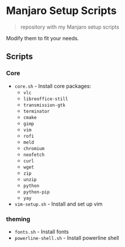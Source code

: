 # Manjaro Setup Scripts

> repository with my Manjaro setup scripts

Modify them to fit your needs.

## Scripts

### Core

- `core.sh` - Install core packages:
    - `vlc`
    - `libreoffice-still`
    - `transmission-gtk`
    - `terminator`
    - `cmake`
    - `gimp`
    - `vim`
    - `rofi`
    - `meld`
    - `chromium`
    - `neofetch`
    - `curl`
    - `wget`
    - `zip`
    - `unzip`
    - `python`
    - `python-pip`
    - `yay`
-   `vim-setup.sh` - Install and set up vim

### theming

-   `fonts.sh` - Install fonts
-   `powerline-shell.sh` - Install powerline shell
